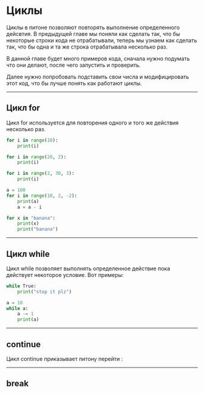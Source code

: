 # Циклы

Циклы в питоне позволяют повторять выполнение определенного дейсвтия. В предыдущей главе мы поняли как сделать так, что бы некоторые строки кода не отрабатывали, теперь мы узнаем как сделать так, что бы одна и та же строка отрабатывала несколько раз.

В данной главе будет много примеров кода, сначала нужно подумать что они делают, после чего запустить и проверить. 

Далее нужно попробовать подставить свои числа и модифицировать этот код, что бы лучше понять как работают циклы.

--- 

## Цикл for

Цикл for используется для повторения одного и того же действия несколько раз.


```python
for i in range(10):
    print(i)
```

```python
for i in range(20, 2):
    print(i)
```

```python
for i in range(2, 30, 3):
    print(i)
```

```python
a = 100
for i in range(10, 2, -2):
    print(a)
    a = a - i
```

```python
for x in "banana":
    print(x)
    print("banana")
```

---

## Цикл while

Цикл while позволяет выполнять определенное действие пока действует некоторое условие. Вот примеры:

```python
while True:
    print("stop it plz")
```

```python
a = 10
while a:
    a -= 1
    print(a)
```

---

## continue

Цикл continue приказывает питону перейти :

---

## break

